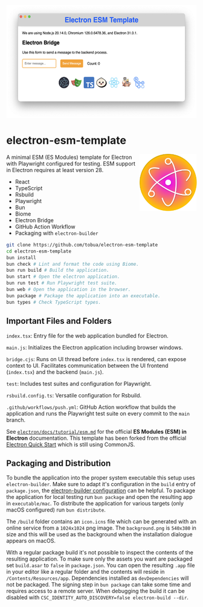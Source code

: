 <p align="center">
  <img src="https://github.com/tobua/electron-esm-template/raw/main/screenshot.png" alt="ESM Template Screenshot" height="300">
</p>

# electron-esm-template

<img align="right" src="https://github.com/tobua/electron-esm-template/raw/main/logo.png" width="30%" alt="Application Logo" />

A minimal ESM (ES Modules) template for Electron with Playwright configured for testing. ESM support in Electron requires at least version 28.

- React
- TypeScript
- Rsbuild
- Playwright
- Bun
- Biome
- Electron Bridge
- GitHub Action Workflow
- Packaging with `electron-builder`

```bash
git clone https://github.com/tobua/electron-esm-template
cd electron-esm-template
bun install
bun check # Lint and format the code using Biome.
bun run build # Build the application.
bun start # Open the electron application.
bun run test # Run Playwright test suite.
bun web # Open the application in the browser.
bun package # Package the application into an executable.
bun types # Check TypeScript types.
```

## Important Files and Folders

`index.tsx`: Entry file for the web application bundled for Electron.

`main.js`: Initializes the Electron application including browser windows.

`bridge.cjs`: Runs on UI thread before `index.tsx` is rendered, can expose context to UI. Facilitates communication between the UI frontend (`index.tsx`) and the backend (`main.js`).

`test`: Includes test suites and configuration for Playwright.

`rsbuild.config.ts`: Versatile configuration for Rsbuild.

`.github/workflows/push.yml`: GitHub Action workflow that builds the application and runs the Playwright test suite on every commit to the `main` branch.

See [`electron/docs/tutorial/esm.md`](https://github.com/electron/electron/blob/main/docs/tutorial/esm.md) for the official **ES Modules (ESM) in Electron** documentation. This template has been forked from the official [Electron Quick Start](https://github.com/electron/electron-quick-start) which is still using CommonJS.

## Packaging and Distribution

To bundle the application into the proper system executable this setup uses `electron-builder`. Make sure to adapt it's configuration in the `build` entry of `package.json`, the [electron-builder configuration](https://www.electron.build/configuration/configuration) can be helpful. To package the application for local testing run `bun package` and open the resulting app in `executable/mac`. To distribute the application for various targets (only macOS configured) run `bun distribute`.

The `/build` folder contains an `icon.icns` file which can be generated with an online service from a `1024x1024` png image. The `background.png` is `540x380` in size and this will be used as the background when the installation dialogue appears on macOS.

With a regular package build it's not possible to inspect the contents of the resulting application. To make sure only the assets you want are packaged set `build.asar` to `false` in `package.json`. You can open the resulting `.app` file in your editor like a regular folder and the contents will reside in `/Contents/Resources/app`. Dependencies installed as `devDependencies` will not be packaged. The signing step in `bun package` can take some time and requires access to a remote server. When debugging the build it can be disabled with `CSC_IDENTITY_AUTO_DISCOVERY=false electron-build --dir`.
